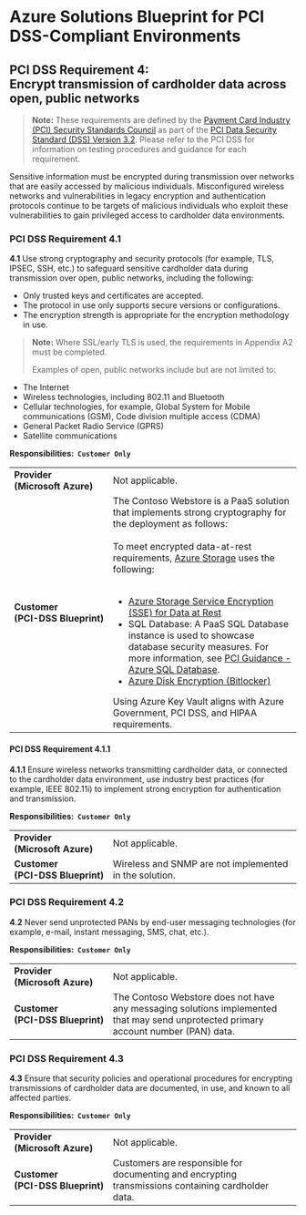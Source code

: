 ﻿# Azure Solutions Blueprint for PCI DSS-Compliant Environments  
## PCI DSS Requirement 4: <br /> Encrypt transmission of cardholder data across open, public networks  

> **Note:** These requirements are defined by the [Payment Card Industry (PCI) Security Standards Council](https://www.pcisecuritystandards.org/pci_security/) as part of the [PCI Data Security Standard (DSS) Version 3.2](https://www.pcisecuritystandards.org/document_library?category=pcidss&document=pci_dss). Please refer to the PCI DSS for information on testing procedures and guidance for each requirement.

Sensitive information must be encrypted during transmission over networks that are easily accessed by malicious individuals. Misconfigured wireless networks and vulnerabilities in legacy encryption and authentication protocols continue to be targets of malicious individuals who exploit these vulnerabilities to gain privileged access to cardholder data environments.

### PCI DSS Requirement 4.1

**4.1** Use strong cryptography and security protocols (for example, TLS, IPSEC, SSH, etc.) to safeguard sensitive cardholder data during transmission over open, public networks, including the following:
- Only trusted keys and certificates are accepted.
- The protocol in use only supports secure versions or configurations.
- The encryption strength is appropriate for the encryption methodology in use. 

> **Note:** Where SSL/early TLS is used, the requirements in Appendix A2 must be completed.
>
> Examples of open, public networks include but are not limited to:
- The Internet
- Wireless technologies, including 802.11 and Bluetooth
- Cellular technologies, for example, Global System for Mobile communications (GSM), Code division multiple access (CDMA)
- General Packet Radio Service (GPRS)
- Satellite communications


**Responsibilities:&nbsp;&nbsp;`Customer Only`**

|||
|---|---|
| **Provider<br />(Microsoft&nbsp;Azure)** | Not applicable. |
| **Customer<br />(<nobr>PCI-DSS</nobr>&nbsp;Blueprint)** | The Contoso Webstore is a PaaS solution that implements strong cryptography for the deployment as follows:<br /><br />To meet encrypted data-at-rest requirements, [Azure Storage](https://azure.microsoft.com/en-us/services/storage/) uses the following:<br /><br /><ul><li>[Azure Storage Service Encryption (SSE) for Data at Rest](https://docs.microsoft.com/en-us/azure/storage/storage-service-encryption)</li><li>SQL Database: A PaaS SQL Database instance is used to showcase database security measures. For more information, see [PCI Guidance - Azure SQL Database](index.md#azure-sql-database).</li><li>[Azure Disk Encryption (Bitlocker)](https://docs.microsoft.com/en-us/azure/security/azure-security-disk-encryption)</li></ul>Using Azure Key Vault aligns with Azure Government, PCI DSS, and HIPAA requirements.|



#### PCI DSS Requirement 4.1.1

**4.1.1** Ensure wireless networks transmitting cardholder data, or connected to the cardholder data environment, use industry best practices (for example, IEEE 802.11i) to implement strong encryption for authentication and transmission.

**Responsibilities:&nbsp;&nbsp;`Customer Only`**

|||
|---|---|
| **Provider<br />(Microsoft&nbsp;Azure)** | Not applicable. |
| **Customer<br />(<nobr>PCI-DSS</nobr>&nbsp;Blueprint)** | Wireless and SNMP are not implemented in the solution.|



### PCI DSS Requirement 4.2

**4.2** Never send unprotected PANs by end-user messaging technologies (for example, e-mail, instant messaging, SMS, chat, etc.).

**Responsibilities:&nbsp;&nbsp;`Customer Only`**

|||
|---|---|
| **Provider<br />(Microsoft&nbsp;Azure)** | Not applicable. |
| **Customer<br />(<nobr>PCI-DSS</nobr>&nbsp;Blueprint)** | The Contoso Webstore does not have any messaging solutions implemented that may send unprotected primary account number (PAN) data.|



### PCI DSS Requirement 4.3

**4.3** Ensure that security policies and operational procedures for encrypting transmissions of cardholder data are documented, in use, and known to all affected parties.

**Responsibilities:&nbsp;&nbsp;`Customer Only`**

|||
|---|---|
| **Provider<br />(Microsoft&nbsp;Azure)** | Not applicable. |
| **Customer<br />(<nobr>PCI-DSS</nobr>&nbsp;Blueprint)** | Customers are responsible for documenting and encrypting transmissions containing cardholder data.|




